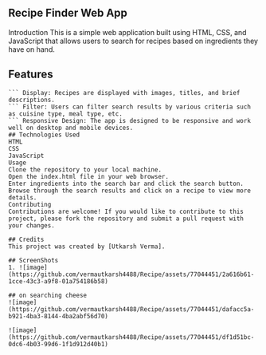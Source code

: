 ## Recipe Finder Web App
Introduction
This is a simple web application built using HTML, CSS, and JavaScript that allows users to search for recipes based on ingredients they have on hand.

## Features
``` Search: Users can enter ingredients into the search bar and find recipes that include those ingredients.
``` Display: Recipes are displayed with images, titles, and brief descriptions.
``` Filter: Users can filter search results by various criteria such as cuisine type, meal type, etc.
``` Responsive Design: The app is designed to be responsive and work well on desktop and mobile devices.
## Technologies Used
HTML
CSS
JavaScript
Usage
Clone the repository to your local machine.
Open the index.html file in your web browser.
Enter ingredients into the search bar and click the search button.
Browse through the search results and click on a recipe to view more details.
Contributing
Contributions are welcome! If you would like to contribute to this project, please fork the repository and submit a pull request with your changes.

## Credits
This project was created by [Utkarsh Verma].

## ScreenShots 
1. ![image](https://github.com/vermautkarsh4488/Recipe/assets/77044451/2a616b61-1cce-43c3-a9f8-01a754186b58)

## on searching cheese
![image](https://github.com/vermautkarsh4488/Recipe/assets/77044451/dafacc5a-b921-4ba3-8144-4ba2abf56d70)

![image](https://github.com/vermautkarsh4488/Recipe/assets/77044451/df1d51bc-0dc6-4b03-99d6-1f1d912d40b1)




